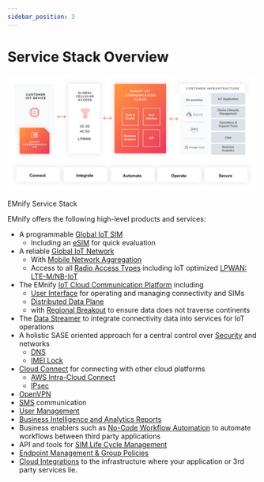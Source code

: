 ```yaml
---
sidebar_position: 3
---
```


# Service Stack Overview

![350](./assets/Service_Stack.png)

EMnify Service Stack

EMnify offers the following high-level products and services:

- A programmable [Global IoT SIM](services#global-iot-sim)
    - Including an [eSIM](services#esim) for quick evaluation
- A reliable [Global IoT Network](services#global-iot-network)
    - With [Mobile Network Aggregation](services#mobile-network-aggregation) 
    - Access to all [Radio Access Types](services#radio-access-types) including IoT optimized [LPWAN: LTE-M/NB-IoT](services#lpwan-lte-mnb-iot)
- The EMnify [IoT Cloud Communication Platform](services#iot-cloud-communication-platform) including
    - [User Interface](https://portal.emnify.com/sign/up?utm-source=dev-hub) for operating and managing connectivity and SIMs
    - [Distributed Data Plane](services#distributed-data-plane)
    - with [Regional Breakout](services#regional-breakout) to ensure data does not traverse continents
- The [Data Streamer](services#data-streamer) to integrate connectivity data into services for IoT operations
- A holistic SASE oriented approach for a central control over [Security](services#security) and networks
    - [DNS](services#dns) 
    - [IMEI Lock](services#imei-lock)
- [Cloud Connect](services#cloud-connect) for connecting with other cloud platforms
    - [AWS Intra-Cloud Connect](services#aws-intra-cloud-connect)
    - [IPsec](services#ipsec)
- [OpenVPN](services#openvpn)
- [SMS](services#sms) communication
- [User Management](services#user-management)
- [Business Intelligence and Analytics Reports](services#-business-intelligence-and-analytics-reports)
- Business enablers such as [No-Code Workflow Automation](services#no-code-workflow-automation) to automate workflows between third party applications
- API and tools for [SIM Life Cycle Management](services#sim-life-cycle-management)
- [Endpoint Management & Group Policies](services#endpoint-management-group-policies)
- [Cloud Integrations](services#integration-guides) to the infrastructure where your application or 3rd party services lie.